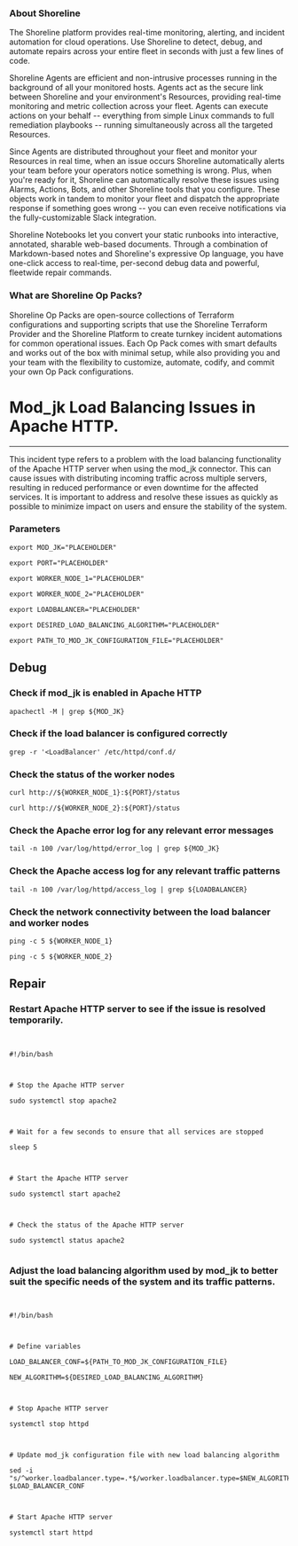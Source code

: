
### About Shoreline
The Shoreline platform provides real-time monitoring, alerting, and incident automation for cloud operations. Use Shoreline to detect, debug, and automate repairs across your entire fleet in seconds with just a few lines of code.

Shoreline Agents are efficient and non-intrusive processes running in the background of all your monitored hosts. Agents act as the secure link between Shoreline and your environment's Resources, providing real-time monitoring and metric collection across your fleet. Agents can execute actions on your behalf -- everything from simple Linux commands to full remediation playbooks -- running simultaneously across all the targeted Resources.

Since Agents are distributed throughout your fleet and monitor your Resources in real time, when an issue occurs Shoreline automatically alerts your team before your operators notice something is wrong. Plus, when you're ready for it, Shoreline can automatically resolve these issues using Alarms, Actions, Bots, and other Shoreline tools that you configure. These objects work in tandem to monitor your fleet and dispatch the appropriate response if something goes wrong -- you can even receive notifications via the fully-customizable Slack integration.

Shoreline Notebooks let you convert your static runbooks into interactive, annotated, sharable web-based documents. Through a combination of Markdown-based notes and Shoreline's expressive Op language, you have one-click access to real-time, per-second debug data and powerful, fleetwide repair commands.

### What are Shoreline Op Packs?
Shoreline Op Packs are open-source collections of Terraform configurations and supporting scripts that use the Shoreline Terraform Provider and the Shoreline Platform to create turnkey incident automations for common operational issues. Each Op Pack comes with smart defaults and works out of the box with minimal setup, while also providing you and your team with the flexibility to customize, automate, codify, and commit your own Op Pack configurations.

# Mod_jk Load Balancing Issues in Apache HTTP.
---

This incident type refers to a problem with the load balancing functionality of the Apache HTTP server when using the mod_jk connector. This can cause issues with distributing incoming traffic across multiple servers, resulting in reduced performance or even downtime for the affected services. It is important to address and resolve these issues as quickly as possible to minimize impact on users and ensure the stability of the system.

### Parameters
```shell
export MOD_JK="PLACEHOLDER"

export PORT="PLACEHOLDER"

export WORKER_NODE_1="PLACEHOLDER"

export WORKER_NODE_2="PLACEHOLDER"

export LOADBALANCER="PLACEHOLDER"

export DESIRED_LOAD_BALANCING_ALGORITHM="PLACEHOLDER"

export PATH_TO_MOD_JK_CONFIGURATION_FILE="PLACEHOLDER"
```

## Debug

### Check if mod_jk is enabled in Apache HTTP
```shell
apachectl -M | grep ${MOD_JK}
```

### Check if the load balancer is configured correctly
```shell
grep -r '<LoadBalancer' /etc/httpd/conf.d/
```

### Check the status of the worker nodes
```shell
curl http://${WORKER_NODE_1}:${PORT}/status

curl http://${WORKER_NODE_2}:${PORT}/status
```

### Check the Apache error log for any relevant error messages
```shell
tail -n 100 /var/log/httpd/error_log | grep ${MOD_JK}
```

### Check the Apache access log for any relevant traffic patterns
```shell
tail -n 100 /var/log/httpd/access_log | grep ${LOADBALANCER}
```

### Check the network connectivity between the load balancer and worker nodes
```shell
ping -c 5 ${WORKER_NODE_1}

ping -c 5 ${WORKER_NODE_2}
```

## Repair

### Restart Apache HTTP server to see if the issue is resolved temporarily.
```shell


#!/bin/bash



# Stop the Apache HTTP server

sudo systemctl stop apache2



# Wait for a few seconds to ensure that all services are stopped

sleep 5



# Start the Apache HTTP server

sudo systemctl start apache2



# Check the status of the Apache HTTP server

sudo systemctl status apache2


```

### Adjust the load balancing algorithm used by mod_jk to better suit the specific needs of the system and its traffic patterns.
```shell


#!/bin/bash



# Define variables

LOAD_BALANCER_CONF=${PATH_TO_MOD_JK_CONFIGURATION_FILE}

NEW_ALGORITHM=${DESIRED_LOAD_BALANCING_ALGORITHM}



# Stop Apache HTTP server

systemctl stop httpd



# Update mod_jk configuration file with new load balancing algorithm

sed -i "s/^worker.loadbalancer.type=.*$/worker.loadbalancer.type=$NEW_ALGORITHM/" $LOAD_BALANCER_CONF



# Start Apache HTTP server

systemctl start httpd


```